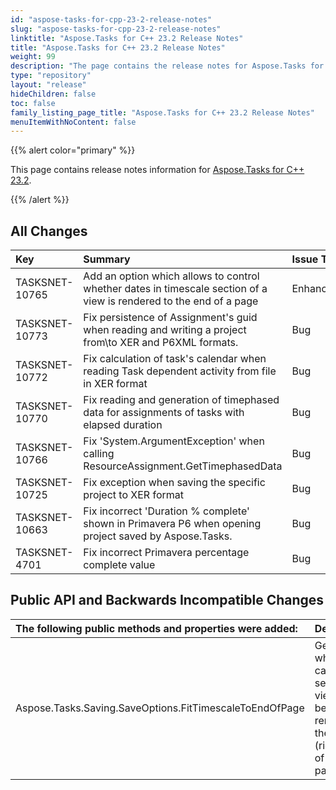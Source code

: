```yaml
---
id: "aspose-tasks-for-cpp-23-2-release-notes"
slug: "aspose-tasks-for-cpp-23-2-release-notes"
linktitle: "Aspose.Tasks for C++ 23.2 Release Notes"
title: "Aspose.Tasks for C++ 23.2 Release Notes"
weight: 99
description: "The page contains the release notes for Aspose.Tasks for C++ 23.2."
type: "repository"
layout: "release"
hideChildren: false
toc: false
family_listing_page_title: "Aspose.Tasks for C++ 23.2 Release Notes"
menuItemWithNoContent: false
---
```


{{% alert color="primary" %}} 

This page contains release notes information for [Aspose.Tasks for C++ 23.2](https://releases.aspose.com/tasks/cpp/new-releases/aspose.tasks-for-c---23.2/).

{{% /alert %}}

## **All Changes**
|**Key**|**Summary**|**Issue Type**|
| :- | :- | :- |
| TASKSNET-10765 | Add an option which allows to control whether dates in timescale section of a view is rendered to the end of a page | Enhancement |
| TASKSNET-10773 | Fix persistence of Assignment's guid when reading and writing a project from\to XER and P6XML formats. | Bug |
| TASKSNET-10772 | Fix calculation of task's calendar when reading Task dependent activity from file in XER format | Bug |
| TASKSNET-10770 | Fix reading and generation of timephased data for assignments of tasks with elapsed duration | Bug |
| TASKSNET-10766 | Fix 'System.ArgumentException' when calling ResourceAssignment.GetTimephasedData | Bug |
| TASKSNET-10725 | Fix exception when saving the specific project to XER format | Bug |
| TASKSNET-10663 | Fix incorrect 'Duration % complete' shown in Primavera P6 when opening project saved by Aspose.Tasks. | Bug |
| TASKSNET-4701 | Fix incorrect Primavera percentage complete value | Bug |

## **Public API and Backwards Incompatible Changes**
|**The following public methods and properties were added:**|**Description**|
| :- | :- |
| Aspose.Tasks.Saving.SaveOptions.FitTimescaleToEndOfPage | Gets or sets whether a calendar section of a view should be rendered to the end (right side) of the last page. |